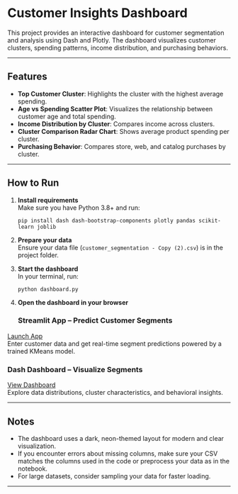 # Customer Insights Dashboard

This project provides an interactive dashboard for customer segmentation and analysis using Dash and Plotly. The dashboard visualizes customer clusters, spending patterns, income distribution, and purchasing behaviors.

---

## Features

- **Top Customer Cluster**: Highlights the cluster with the highest average spending.
- **Age vs Spending Scatter Plot**: Visualizes the relationship between customer age and total spending.
- **Income Distribution by Cluster**: Compares income across clusters.
- **Cluster Comparison Radar Chart**: Shows average product spending per cluster.
- **Purchasing Behavior**: Compares store, web, and catalog purchases by cluster.

---

## How to Run

1. **Install requirements**  
   Make sure you have Python 3.8+ and run:
   ```
   pip install dash dash-bootstrap-components plotly pandas scikit-learn joblib
   ```

2. **Prepare your data**  
   Ensure your data file (`customer_segmentation - Copy (2).csv`) is in the project folder.

3. **Start the dashboard**  
   In your terminal, run:
   ```
   python dashboard.py
   ```

4. **Open the dashboard in your browser**  
   ### Streamlit App – Predict Customer Segments  
[Launch App](https://customer-segmentation-analysis-5fyjxuwsk8umayf5q3slzz.streamlit.app)  
Enter customer data and get real-time segment predictions powered by a trained KMeans model.

### Dash Dashboard – Visualize Segments  
[View Dashboard](https://customer-segmentation-dashboard-vkmx.onrender.com)  
Explore data distributions, cluster characteristics, and behavioral insights.

---

## Notes

- The dashboard uses a dark, neon-themed layout for modern and clear visualization.
- If you encounter errors about missing columns, make sure your CSV matches the columns used in the code or preprocess your data as in the notebook.
- For large datasets, consider sampling your data for faster loading.

---


